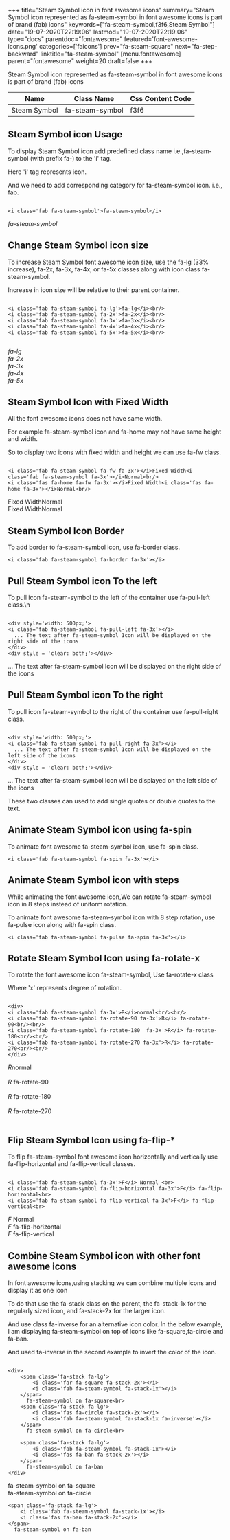+++
title="Steam Symbol icon in font awesome icons"
summary="Steam Symbol icon represented as fa-steam-symbol in font awesome icons is part of brand (fab) icons"
keywords=["fa-steam-symbol,f3f6,Steam Symbol"]
date="19-07-2020T22:19:06"
lastmod="19-07-2020T22:19:06"
type="docs"
parentdoc="fontawesome"
featured='font-awesome-icons.png'
categories=['faicons']
prev="fa-steam-square"
next="fa-step-backward"
linktitle="fa-steam-symbol"
[menu.fontawesome]
parent="fontawesome"
weight=20
draft=false
+++


Steam Symbol icon represented as fa-steam-symbol in font awesome icons is part of brand (fab) icons

<div class='table-responsive'><table class='table'><thead><tr><th>Name</th><th>Class Name</th><th>Css Content Code</th></tr></thead><tbody><tr><td>Steam Symbol</td><td>fa-steam-symbol</td><td>f3f6</td></tr></tbody></table></div>



## Steam Symbol icon Usage

To display Steam Symbol icon add predefined class name i.e.,fa-steam-symbol (with prefix fa-) to the 'i' tag.

Here 'i' tag represents icon.

And we need to add corresponding category for fa-steam-symbol icon. i.e., fab.


```

<i class='fab fa-steam-symbol'>fa-steam-symbol</i>
```

<i class='fab fa-steam-symbol'>fa-steam-symbol</i>




## Change Steam Symbol icon size
To increase Steam Symbol font awesome icon size, use the fa-lg (33% increase), fa-2x, fa-3x, fa-4x, or fa-5x classes along with icon class fa-steam-symbol.

Increase in icon size will be relative to their parent container. 

```

<i class='fab fa-steam-symbol fa-lg'>fa-lg</i><br/>
<i class='fab fa-steam-symbol fa-2x'>fa-2x</i><br/>
<i class='fab fa-steam-symbol fa-3x'>fa-3x</i><br/>
<i class='fab fa-steam-symbol fa-4x'>fa-4x</i><br/>
<i class='fab fa-steam-symbol fa-5x'>fa-5x</i><br/>
            
```

<i class='fab fa-steam-symbol fa-lg'>fa-lg</i><br/>
<i class='fab fa-steam-symbol fa-2x'>fa-2x</i><br/>
<i class='fab fa-steam-symbol fa-3x'>fa-3x</i><br/>
<i class='fab fa-steam-symbol fa-4x'>fa-4x</i><br/>
<i class='fab fa-steam-symbol fa-5x'>fa-5x</i><br/>
            



## Steam Symbol Icon with Fixed Width 

All the font awesome icons does not have same width.

For example fa-steam-symbol icon and fa-home may not have same height and width.

So to display two icons with fixed width and height we can use fa-fw class.


```

<i class='fab fa-steam-symbol fa-fw fa-3x'></i>Fixed Width<i class='fab fa-steam-symbol fa-3x'></i>Normal<br/>
<i class='fas fa-home fa-fw fa-3x'></i>Fixed Width<i class='fas fa-home fa-3x'></i>Normal<br/>
```

<i class='fab fa-steam-symbol fa-fw fa-3x'></i>Fixed Width<i class='fab fa-steam-symbol fa-3x'></i>Normal<br/>
<i class='fas fa-home fa-fw fa-3x'></i>Fixed Width<i class='fas fa-home fa-3x'></i>Normal<br/>



## Steam Symbol Icon Border 

To add border to fa-steam-symbol icon, use fa-border class.


```
<i class='fab fa-steam-symbol fa-border fa-3x'></i>

```
<i class='fab fa-steam-symbol fa-border fa-3x'></i>





## Pull Steam Symbol icon To the left

To pull icon fa-steam-symbol to the left of the container use fa-pull-left class.\n

```

<div style='width: 500px;'>
<i class='fab fa-steam-symbol fa-pull-left fa-3x'></i>
  ... The text after fa-steam-symbol Icon will be displayed on the right side of the icons
</div>
<div style = 'clear: both;'></div>
```

<div style='width: 500px;'>
<i class='fab fa-steam-symbol fa-pull-left fa-3x'></i>
  ... The text after fa-steam-symbol Icon will be displayed on the right side of the icons
</div>
<div style = 'clear: both;'></div>




## Pull Steam Symbol icon To the right
To pull icon fa-steam-symbol to the right of the container use fa-pull-right class.

```

<div style='width: 500px;'>
<i class='fab fa-steam-symbol fa-pull-right fa-3x'></i>
  ... The text after fa-steam-symbol Icon will be displayed on the left side of the icons
</div>
<div style = 'clear: both;'></div>
```

<div style='width: 500px;'>
<i class='fab fa-steam-symbol fa-pull-right fa-3x'></i>
  ... The text after fa-steam-symbol Icon will be displayed on the left side of the icons
</div>
<div style = 'clear: both;'></div>

These two classes can used to add single quotes or double quotes to the text.


## Animate Steam Symbol icon using fa-spin
To animate font awesome fa-steam-symbol icon, use fa-spin class.

```
<i class='fab fa-steam-symbol fa-spin fa-3x'></i>
```
<i class='fab fa-steam-symbol fa-spin fa-3x'></i>




## Animate Steam Symbol icon with steps
While animating the font awesome icon,We can rotate fa-steam-symbol icon in 8 steps instead of uniform rotation.

To animate font awesome fa-steam-symbol icon with 8 step rotation, use fa-pulse icon along with fa-spin class.


```
<i class='fab fa-steam-symbol fa-pulse fa-spin fa-3x'></i>

```
<i class='fab fa-steam-symbol fa-pulse fa-spin fa-3x'></i>





## Rotate Steam Symbol Icon using fa-rotate-x
To rotate the font awesome icon fa-steam-symbol, Use fa-rotate-x class

Where 'x' represents degree of rotation.


```

<div>
<i class='fab fa-steam-symbol fa-3x'>R</i>normal<br/><br/>
<i class='fab fa-steam-symbol fa-rotate-90 fa-3x'>R</i> fa-rotate-90<br/><br/> 
<i class='fab fa-steam-symbol fa-rotate-180  fa-3x'>R</i> fa-rotate-180<br/><br/> 
<i class='fab fa-steam-symbol fa-rotate-270 fa-3x'>R</i> fa-rotate-270<br/><br/>
</div>
```

<div>
<i class='fab fa-steam-symbol fa-3x'>R</i>normal<br/><br/>
<i class='fab fa-steam-symbol fa-rotate-90 fa-3x'>R</i> fa-rotate-90<br/><br/> 
<i class='fab fa-steam-symbol fa-rotate-180  fa-3x'>R</i> fa-rotate-180<br/><br/> 
<i class='fab fa-steam-symbol fa-rotate-270 fa-3x'>R</i> fa-rotate-270<br/><br/>
</div>




## Flip Steam Symbol Icon using fa-flip-*
To flip fa-steam-symbol font awesome icon horizontally and vertically use fa-flip-horizontal and fa-flip-vertical classes. 

```

<i class='fab fa-steam-symbol fa-3x'>F</i> Normal <br>
<i class='fab fa-steam-symbol fa-flip-horizontal fa-3x'>F</i> fa-flip-horizontal<br>
<i class='fab fa-steam-symbol fa-flip-vertical fa-3x'>F</i> fa-flip-vertical<br>
```

<i class='fab fa-steam-symbol fa-3x'>F</i> Normal <br>
<i class='fab fa-steam-symbol fa-flip-horizontal fa-3x'>F</i> fa-flip-horizontal<br>
<i class='fab fa-steam-symbol fa-flip-vertical fa-3x'>F</i> fa-flip-vertical<br>




## Combine Steam Symbol icon with other font awesome icons
In font awesome icons,using stacking we can combine multiple icons and display it as one icon 

To do that use the fa-stack class on the parent, the fa-stack-1x for the regularly sized icon, and fa-stack-2x for the larger icon.

And use class fa-inverse for an alternative icon color. 
In the below example, I am displaying fa-steam-symbol on top of icons like fa-square,fa-circle and fa-ban.

And used fa-inverse in the second example to invert the color of the icon.

```

<div>
    <span class='fa-stack fa-lg'>
        <i class='far fa-square fa-stack-2x'></i>
        <i class='fab fa-steam-symbol fa-stack-1x'></i>
    </span>
      fa-steam-symbol on fa-square<br>
    <span class='fa-stack fa-lg'>
        <i class='fas fa-circle fa-stack-2x'></i>
        <i class='fab fa-steam-symbol fa-stack-1x fa-inverse'></i>
    </span>
      fa-steam-symbol on fa-circle<br>

    <span class='fa-stack fa-lg'>
        <i class='fab fa-steam-symbol fa-stack-1x'></i>
        <i class='fas fa-ban fa-stack-2x'></i>
    </span>
      fa-steam-symbol on fa-ban
</div>
```

<div>
    <span class='fa-stack fa-lg'>
        <i class='far fa-square fa-stack-2x'></i>
        <i class='fab fa-steam-symbol fa-stack-1x'></i>
    </span>
      fa-steam-symbol on fa-square<br>
    <span class='fa-stack fa-lg'>
        <i class='fas fa-circle fa-stack-2x'></i>
        <i class='fab fa-steam-symbol fa-stack-1x fa-inverse'></i>
    </span>
      fa-steam-symbol on fa-circle<br>

    <span class='fa-stack fa-lg'>
        <i class='fab fa-steam-symbol fa-stack-1x'></i>
        <i class='fas fa-ban fa-stack-2x'></i>
    </span>
      fa-steam-symbol on fa-ban
</div>






